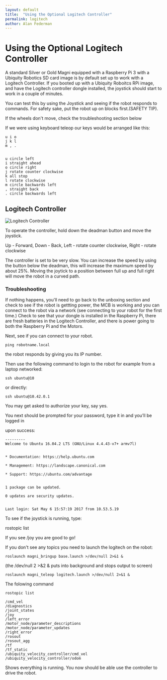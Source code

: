 ```yaml
---
layout: default
title:  "Using the Optional Logitech Controller"
permalink: logitech
author: Alan Federman
---
```

# Using the Optional Logitech Controller

A standard Silver or Gold Magni equipped with a Raspberry Pi 3 
with a Ubiquity Robotics SD card image is by default set up to work with a Logitech Controller.
If you booted up with a Ubiquity Roboitcs RPi image, and have the Logitech controller 
dongle installed, the joystick should start to work in a couple of minutes.

You can test this by using the Joystick and seeing if the robot responds to commands. For safety sake, put the robot up on blocks first.(SAFETY TIP).

If the wheels don't move, check the troubleshooting section below


If we were using keyboard teleop our keys would be arranged like this:


	u i o
	j k l
	m , .


	u circle left
	i straight ahead
	o circle right
	j rotate counter clockwise	
	k all stop
	l rotate clockwise
	m circle backwards left
	, straight back
	. circle backwards left

## Logitech Controller

![Logitech Controller](https://ubiquityrobotics.github.io/learn/assets/joystick.jpg)

<!--

Other possible way to display an image

![1038 image](https://ubiquityrobotics.github.io/learn.magni.com/assets/joystick.jpg)-->

<!--div class="image-wrapper">

		1038 raw
    
        <img src="https://ubiquityrobotics.github.io/learn.magni.com/assets/imag1038.jpg?raw=true" />
		
		1038
     
        <p class="image-caption">A Basic Multimeter</p>
    
</div-->

To operate the controller, hold down the deadman button and move the joystick. 

Up - Forward, Down - Back, Left - rotate counter clockwise, Right - rotate clockwise

The controller is set to be very slow. You can increase the speed by using the button below the deadman, this will increase the maximum speed by about 25%.  Moving the joytick to a position between full up and full right will move the robot in a curved path.



### Troubleshooting

If nothing happens, you'll need to go back to the unboxing section and check to see
if the robot is gettting power, the MCB is working and you can connect to the robot via a network
(see connecting to your robot for the first time.) Check to see that your dongle is installed in the Raspberry Pi, there are fresh batteries in the Logitech Controller, and there is power going to both the Raspberry Pi and the Motors.

Next, see if you can connect to your robot.

	ping robotname.local

the robot responds by giving you its IP number.


Then use the following command to login to the robot for example  from a laptop networked:

	ssh ubuntu@10
	
or directly:

	ssh ubuntu@10.42.0.1


You may get asked to authorize your key, say yes.

You next should be prompted for your password, type it in and you’ll be logged in

upon success:

	---------
	Welcome to Ubuntu 16.04.2 LTS (GNU/Linux 4.4.43-v7+ armv7l)


	* Documentation: https://help.ubuntu.com

	* Management: https://landscape.canonical.com

	* Support: https://ubuntu.com/advantage


	1 package can be updated.

	0 updates are security updates.


	Last login: Sat May 6 15:57:19 2017 from 10.53.5.19

To see if the joystick is running, type:

rostopic list

If you see /joy  you are good to go!

If you don't see any topics you need to launch the logitech on the robot:


	roslaunch magni_bringup base.launch >/dev/null 2>&1 & 

(the /dev/null 2 >&2 & puts into background and stops output to screen)


	roslaunch magni_teleop logitech.launch >/dev/null 2>&1 &




The folowing command

	rostopic list

	/cmd_vel
	/diagnostics
	/joint_states
	/joy
	/left_error
	/motor_node/parameter_descriptions
	/motor_node/parameter_updates
	/right_error
	/rosout
	/rosout_agg
	/tf
	/tf_static
	/ubiquity_velocity_controller/cmd_vel
	/ubiquity_velocity_controller/odom

Shows everything is running. You now should be able use the controller to drive the robot.

